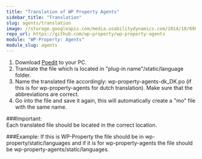 ```yaml
---
title: "Translation of WP Property Agents"
sidebar_title: "Translation"
slug: agents/translation
image: //storage.googleapis.com/media.usabilitydynamics.com/2014/10/898293ed-wpproperty-extension-agents-icon-300x300.png
repo_url: https://github.com/wp-property/wp-property-agents
module: "WP-Property: Agents"
module_slug: agents
---
```


1. Download [Poedit](https://poedit.net/) to your PC. 
2. Translate the file which is located in "plug-in name"/static/language folder. 
3. Name the translated file accordingly: wp-property-agents-dk_DK.po  (if this is for wp-property-agents for dutch translation). Make sure that the abbreviations are correct.
4. Go into the file and save it again, this will automatically create a "mo" file with the same name.

###Important:  
Each translated file should be located in the correct location.

###Example: 
If this is WP-Property the file should be in  wp-property/static/languages and if it is for wp-property-agents the file should be wp-property-agents/static/languages.   